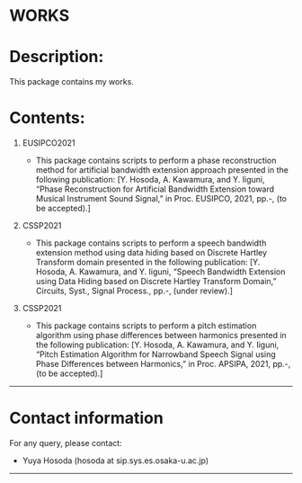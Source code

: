 # WORKS

# Description:

This package contains my works.

# Contents:
1.  EUSIPCO2021
    * This package contains scripts to perform a phase reconstruction method for artificial bandwidth extension approach presented in the following publication:
[Y. Hosoda, A. Kawamura, and Y. Iiguni, “Phase Reconstruction for Artificial Bandwidth Extension toward Musical Instrument Sound Signal,” in Proc. EUSIPCO, 2021, pp.-, (to be accepted).]

2. CSSP2021
    * This package contains scripts to perform a speech bandwidth extension method using data hiding based on Discrete Hartley Transform domain presented in the following publication:
[Y. Hosoda, A. Kawamura, and Y. Iiguni, “Speech Bandwidth Extension using Data Hiding based on Discrete Hartley Transform Domain,” Circuits, Syst., Signal Process., pp.-, (under review).]

3. CSSP2021
    * This package contains scripts to perform a pitch estimation algorithm using phase differences between harmonics presented in the following publication:
[Y. Hosoda, A. Kawamura, and Y. Iiguni, “Pitch Estimation Algorithm for Narrowband Speech Signal using Phase Differences between Harmonics,” in Proc. APSIPA, 2021, pp.-, (to be accepted).]
____________________________________________________________________________

# Contact information
For any query, please contact:
* Yuya Hosoda (hosoda at sip.sys.es.osaka-u.ac.jp)
____________________________________________________________________________
